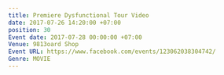 ```yaml
---
title: Premiere Dysfunctional Tour Video
date: 2017-07-26 14:20:00 +07:00
position: 30
Event date: 2017-07-28 00:00:00 +07:00
Venue: 9813oard Shop
Event URL: https://www.facebook.com/events/123062038304742/
Genre: MOVIE
---
```


